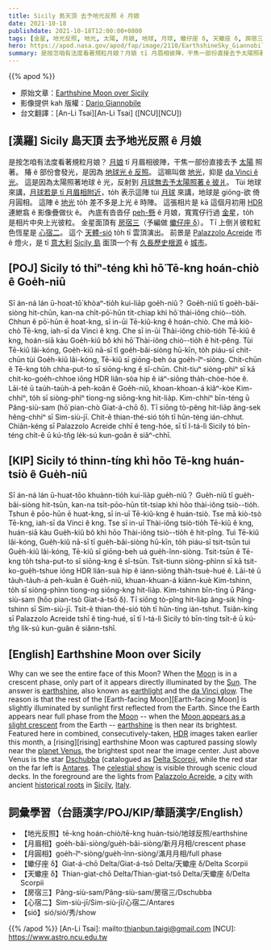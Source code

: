 ```yaml
---
title: Sicily 島天頂 去予地光反照 ê 月娘
date: 2021-10-18
publishdate: 2021-10-18T12:00:00+0800
tags: [金星, 地光反照, 地光, 太陽, 月娘, 地球, 月球, 蠍仔座 δ, 天蠍座 δ, 房宿三, 心宿二, da Vinci ê 光, da Vinci]
hero: https://apod.nasa.gov/apod/fap/image/2110/EarthshineSky_Giannobile_1212_annotated.jpg
summary: 是按怎咱有法度看著規粒月娘？月娘 tī 月眉相彼陣，干焦一部份直接去予太陽照著。賰 ê 部份會發光，是因為地球光 ê 反照。這嘛叫做地光 抑是 da Vinci ê 光。
---
```


{{% apod %}}

- 原始文章：[Earthshine Moon over Sicily](https://apod.nasa.gov/apod/ap211018.html)
- 影像提供 kah 版權：[Dario Giannobile](http://www.dariogiannobile.com/about-this-project)
- 台文翻譯：[An-Li Tsai][An-Li Tsai] ([NCU][NCU])

## [漢羅] Sicily 島天頂 去予地光反照 ê 月娘
是按怎咱有法度看著規粒月娘？
[月娘][Moon 1] tī 月眉相彼陣，干焦一部份直接去予 [太陽][Sun] 照著。
賰 ê 部份會發光，是因為 [地球光 ê 反照][earthshine]。
這嘛叫做 [地光][earthlight]，抑是 [da Vinci ê 光][da Vinci glow]。
這是因為太陽照著地球 ê 光，反射到 [月球無去予太陽照著 ê 彼爿][Earth-facing Moon t]。
Tùi 地球來講，[月球若是 tī 月眉相附近][Moon appears as a slight crescent]，to̍h 表示這陣 tùi [月球][Moon 2] 來講，地球是 giōng-欲 倚 月圓相。
這陣 ê [地光][earthshine] to̍h 差不多是上光 ê 時陣。
這張相片是 kā 這個月初用 [HDR][HDR] 連紲翕 ê 影像疊做伙 ê。
內底有沓沓仔 [peh-懸][rising t] ê 月娘，寬寬仔行過 [金星][planet Venus]，to̍h 是相片中央上光彼粒。
金星面頂有 [房宿三][Dschubba]（予編做 [蠍仔座 δ][Delta Scorpii]）。
Tī 上倒爿彼粒紅色恆星是 [心宿二][Antares]。
這个 [天體-sió][celestial show] to̍h tī 雲頂演出。
前景是 [Palazzolo Acreide][Palazzolo Acreide] 市 ê 燈火，是 tī [意大利][Italy] [Sicily 島][Sicily] 面頂一个有 [久長歷史根源][historical roots] ê [城市][city]。

## [POJ] Sicily tó thiⁿ-téng khì hō͘ Tē-kng hoán-chiò ê Goe̍h-niû
Sī án-ná lán ū-hoat-tō͘ khòaⁿ-tio̍h kui-lia̍p goe̍h-niû？
Goe̍h-niû tī goe̍h-bâi-siòng hit-chūn, kan-na chi̍t-pō͘-hūn ti̍t-chiap khì hō͘ thài-iông chiò--tio̍h.
Chhun ê pō͘-hūn ē hoat-kng, sī in-ūi Tē-kiû-kng ê hoán-chiò.
Che mā kiò-chò Tē-kng, iah-sī da Vinci ê kng.
Che sī in-ūi Thài-iông chiò-tio̍h Tē-kiû ê kng, hoán-siā kàu Goe̍h-kiû bô khì hō͘ Thài-iông chiò--tio̍h ê hit-pêng.
Tùi Tē-kiû lâi-kóng, Goe̍h-kiû nā-sī tī goe̍h-bâi-siòng hū-kīn, to̍h piáu-sī chit-chūn tùi Goe̍h-kiû lâi-kóng, Tē-kiû sī giōng-beh óa goe̍h-îⁿ-siòng.
Chit-chūn ê Tē-kng to̍h chha-put-to sī siōng-kng ê sî-chūn.
Chit-tiuⁿ siòng-phìⁿ sī kā chit-ko-goe̍h-chhoe iōng HDR liân-sòa hip ê iáⁿ-siōng tha̍h-chòe-hóe ê.
Lāi-té ū tau̍h-tau̍h-á peh-koân ê Goe̍h-niû, khoan-khoan-á kiâⁿ-kòe Kim-chhiⁿ, to̍h sī siòng-phìⁿ tiong-ng siōng-kng hit-lia̍p.
Kim-chhiⁿ bīn-téng ū Pâng-siù-sam (hō͘ pian-chò Giat-á-chō δ).
Tī siōng tò-pêng hit-lia̍p âng-sek hêng-chhiⁿ sī Sim-siù-jī.
Chit-ê thian-thé-sió to̍h tī hûn-téng ián-chhut.
Chiân-kéng sī Palazzolo Acreide chhī ê teng-hóe, sī tī I-tá-lì Sicily tó bīn-téng chi̍t-ê ū kú-tn̂g le̍k-sú kun-goân ê siâⁿ-chhī.

## [KIP] Sicily tó thinn-tíng khì hōo Tē-kng huán-tsiò ê Gue̍h-niû
Sī án-ná lán ū-huat-tōo khuànn-tio̍h kui-lia̍p gue̍h-niû？
Gue̍h-niû tī gue̍h-bâi-siòng hit-tsūn, kan-na tsi̍t-pōo-hūn ti̍t-tsiap khì hōo thài-iông tsiò--tio̍h.
Tshun ê pōo-hūn ē huat-kng, sī in-uī Tē-kiû-kng ê huán-tsiò.
Tse mā kiò-tsò Tē-kng, iah-sī da Vinci ê kng.
Tse sī in-uī Thài-iông tsiò-tio̍h Tē-kiû ê kng, huán-siā kàu Gue̍h-kiû bô khì hōo Thài-iông tsiò--tio̍h ê hit-pîng.
Tuì Tē-kiû lâi-kóng, Gue̍h-kiû nā-sī tī gue̍h-bâi-siòng hū-kīn, to̍h piáu-sī tsit-tsūn tuì Gue̍h-kiû lâi-kóng, Tē-kiû sī giōng-beh uá gue̍h-înn-siòng.
Tsit-tsūn ê Tē-kng to̍h tsha-put-to sī siōng-kng ê sî-tsūn.
Tsit-tiunn siòng-phìnn sī kā tsit-ko-gue̍h-tshue iōng HDR liân-suà hip ê iánn-siōng tha̍h-tsuè-hué ê.
Lāi-té ū ta̍uh-ta̍uh-á peh-kuân ê Gue̍h-niû, khuan-khuan-á kiânn-kuè Kim-tshinn, to̍h sī siòng-phìnn tiong-ng siōng-kng hit-lia̍p.
Kim-tshinn bīn-tíng ū Pâng-siù-sam (hōo pian-tsò Giat-á-tsō δ).
Tī siōng tò-pîng hit-lia̍p âng-sik hîng-tshinn sī Sim-siù-jī.
Tsit-ê thian-thé-sió to̍h tī hûn-tíng ián-tshut.
Tsiân-kíng sī Palazzolo Acreide tshī ê ting-hué, sī tī I-tá-lì Sicily tó bīn-tíng tsi̍t-ê ū kú-tn̂g li̍k-sú kun-guân ê siânn-tshī.

## [English] Earthshine Moon over Sicily
Why can we see the entire face of this Moon?
When the [Moon][Moon 1] is in a crescent phase, only part of it appears directly illuminated by the [Sun][Sun].
The answer is [earthshine][earthshine], also known as [earthlight][earthlight] and the [da Vinci glow][da Vinci glow].
The reason is that the rest of the [Earth-facing Moon][Earth-facing Moon] is slightly illuminated by sunlight first reflected from the Earth.
Since the Earth appears near full phase from the [Moon][Moon 2] -- when the [Moon appears as a slight crescent][Moon appears as a slight crescent] from the Earth -- [earthshine][earthshine] is then near its brightest.
Featured here in combined, consecutively-taken, [HDR][HDR] images taken earlier this month, a [rising][rising] earthshine Moon was captured passing slowly near the [planet Venus][planet Venus], the brightest spot near the image center.
Just above Venus is the star [Dschubba][Dschubba] (catalogued as [Delta Scorpii][Delta Scorpii], while the red star on the far left is [Antares][Antares].
The [celestial show][celestial show] is visible through scenic cloud decks.
In the foreground are the lights from [Palazzolo Acreide][Palazzolo Acreide], a [city][city] with ancient [historical roots][historical roots] in [Sicily][Sicily], [Italy][Italy].

## 詞彙學習（台語漢字/POJ/KIP/華語漢字/English）
- 【地光反照】tē-kng hoán-chiò/tē-kng huán-tsiò/地球反照/earthshine
- 【月眉相】goe̍h-bâi-siòng/gue̍h-bâi-siòng/新月月相/crescent phase
- 【月圓相】goe̍h-îⁿ-siòng/gue̍h-înn-siòng/滿月月相/full phase
- 【蠍仔座 δ】Giat-á-chō Delta/Giat-á-tsō Delta/天蠍座 δ/Delta Scorpii
- 【天蠍座 δ】Thian-giat-chō Delta/Thian-giat-tsō Delta/天蠍座 δ/Delta Scorpii
- 【房宿三】Pâng-siù-sam/Pâng-siù-sam/房宿三/Dschubba
- 【心宿二】Sim-siù-jī/Sim-siù-jī/心宿二/Antares
- 【sió】sió/sió/秀/show

{{% /apod %}}
[An-Li Tsai]: mailto:thianbun.taigi@gmail.com
[NCU]: https://www.astro.ncu.edu.tw

[Moon 1]:https://moon.nasa.gov/
[Sun]:https://solarsystem.nasa.gov/solar-system/sun/in-depth/
[earthshine]:https://earthobservatory.nasa.gov/images/83782/earthshine
[earthlight]:https://en.wikipedia.org/wiki/Earthlight_(astronomy)
[da Vinci glow]:https://apod.nasa.gov/apod/ap190504.html
[Earth-facing Moon e]:https://apod.nasa.gov/apod/ap210111.html
[Earth-facing Moon t]:https://apod.tw/daily/20210111/
[Moon 2]:https://solarsystem.nasa.gov/moons/earths-moon/overview/
[Moon appears as a slight crescent]:https://apod.nasa.gov/apod/ap200316.html
[earthshine]:https://www.timeanddate.com/astronomy/earthshine.html
[HDR]:https://en.wikipedia.org/wiki/High_dynamic_range
[rising e]:https://apod.nasa.gov/apod/ap211010.html
[rising t]:https://apod.tw/daily/20211010/
[planet Venus]:https://www.nasa.gov/venus
[Dschubba]:http://stars.astro.illinois.edu/sow/dschubba.html
[Delta Scorpii]:https://en.wikipedia.org/wiki/Delta_Scorpii
[Antares]:https://youtu.be/cw_IKaBokm0
[celestial show]:https://images.unsplash.com/photo-1520168133788-3c084821ec1f
[Palazzolo Acreide]:https://youtu.be/Z9qOUcRYdqo
[city]:https://en.wikipedia.org/wiki/Palazzolo_Acreide#History
[historical roots]:https://whc.unesco.org/en/list/1024/
[Sicily]:https://en.wikipedia.org/wiki/Sicily
[Italy]:https://en.wikipedia.org/wiki/Italy
